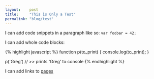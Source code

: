 ```yaml
---
layout:    post
title:     "This is Only a Test"
permalink: "blog/test"
---
```

I can add code snippets in a paragraph like so: `var foobar = 42;`

I can add whole code blocks:

{% highlight javascript %}
function p(to_print)
{
	console.log(to_print);
}
  
p('Greg')
// >> prints 'Greg' to console
{% endhighlight %}

I can add links to [pages][rick-roll]

[rick-roll]: https://www.youtube.com/watch?v=dQw4w9WgXcQ